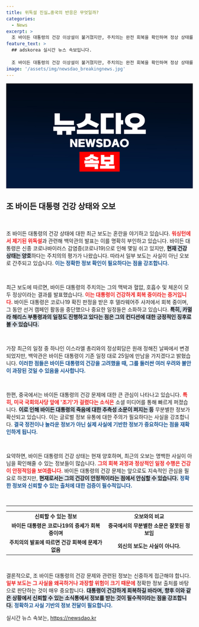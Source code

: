 ```yaml
---
title: 위독설 진실…중국의 반응은 무엇일까?
categories:
  - News
excerpt: >
  조 바이든 대통령의 건강 이상설이 불거졌지만, 주치의는 완전 회복을 확인하며 정상 상태를 보고했습니다. 회의는 모두 취소됐으나, 그는 여전히 공식 일정에 참여하고 있습니다. 무분별한 소문을 잠재우고 바이든의 진짜 건강 상태를 전합니다!
feature_text: >
  ## adskorea 실시간 뉴스 속보입니다.

  조 바이든 대통령의 건강 이상설이 불거졌지만, 주치의는 완전 회복을 확인하며 정상 상태를 보고했습니다. 회의는 모두 취소됐으나, 그는 여전히 공식 일정에 참여하고 있습니다. 무분별한 소문을 잠재우고 바이든의 진짜 건강 상태를 전합니다!
image: '/assets/img/newsdao_breakingnews.jpg'
---
```


<p><img src="/assets/img/newsdao_breakingnews.jpg" alt="adskorea 속보" /></p>

<h2 data-ke-size="size26">조 바이든 대통령 건강 상태와 오보</h2>

<p data-ke-size="size16">&nbsp;</p>

<p>조 바이든 대통령의 건강 상태에 대한 최근 보도는 혼란을 야기하고 있습니다. <b><span style="color: #ee2323;">워싱턴에서 제기된 위독설</span></b>과 관련해 백악관의 발표는 이를 명확히 부인하고 있습니다. 바이든 대통령은 신종 코로나바이러스 감염증(코로나19)으로 인해 몇일 쉬고 있지만, <b><span style="background-color: #21538527;">현재 건강 상태는 양호</span></b>하다는 주치의의 평가가 나왔습니다. 따라서 일부 보도는 사실이 아닌 오보로 간주되고 있습니다. <b><span style="color: #1a5490;">이는 정확한 정보 확인이 필요하다는 점을 강조합니다.</span></b></p>

<p data-ke-size="size16">&nbsp;</p>

<p>최근 보도에 따르면, 바이든 대통령의 주치의는 그의 맥박과 혈압, 호흡수 및 체온이 모두 정상이라는 결과를 발표했습니다. <b><span style="color: #ee2323;">이는 대통령이 건강하게 회복 중이라는 증거입니다.</span></b> 바이든 대통령은 코로나19 확진 판정을 받은 후 델라웨어주 사저에서 회복 중이며, 그 동안 선거 캠페인 활동을 중단했으나 중요한 일정들은 소화하고 있습니다. <b><span style="background-color: #21538527;">특히, 카멀라 해리스 부통령과의 일정도 진행하고 있다는 점은 그의 컨디션에 대한 긍정적인 징후로 볼 수 있습니다.</span></b></p>

<p data-ke-size="size16">&nbsp;</p>

<p>가장 최근의 일정 중 하나인 이스라엘 총리와의 정상회담은 원래 정해진 날짜에서 변경되었지만, 백악관은 바이든 대통령이 기존 일정 대로 25일에 만남을 가지겠다고 밝혔습니다. <b><span style="color: #1a5490;">이러한 점들은 바이든 대통령의 건강을 고려했을 때, 그를 둘러싼 여러 우려와 불안이 과장된 것일 수 있음을 시사합니다.</span></b> </p>

<p data-ke-size="size16">&nbsp;</p>

<p>한편, 중국에서는 바이든 대통령의 건강 문제에 대한 큰 관심이 나타나고 있습니다. <b><span style="color: #ee2323;">특히, 미국 국회의사당 앞에 '조기'가 걸렸다는 소식은</span></b> 소셜 미디어를 통해 빠르게 퍼졌습니다. <b><span style="background-color: #21538527;">이로 인해 바이든 대통령의 죽음에 대한 추측성 소문이 퍼지는 등</span></b> 무분별한 정보가 확산되고 있습니다. 이는 글로벌 정보 유통에 대한 주의가 필요하다는 사실을 강조합니다. <b><span style="color: #1a5490;">결국 정전이나 놀라운 정보가 아닌 실제 사실에 기반한 정보가 중요하다는 점을 재확인하게 됩니다.</span></b></p>

<p data-ke-size="size16">&nbsp;</p>

<p>요약하면, 바이든 대통령의 건강 상태는 현재 양호하며, 최근의 오보는 명백한 사실이 아님을 확인해줄 수 있는 정보들이 많습니다. <b><span style="color: #ee2323;">그의 회복 과정과 정상적인 일정 수행은 건강이 안정적임을 보여줍니다.</span></b> 바이든 대통령의 건강 문제는 앞으로도 지속적인 관심을 필요로 하겠지만, <b><span style="background-color: #21538527;">현재로서는 그의 건강이 안정적이라는 점에서 안심할 수 있습니다.</span></b> <b><span style="color: #1a5490;">정확한 정보와 신뢰할 수 있는 출처에 대한 검증이 필수적입니다.</span></b></p>

<p data-ke-size="size16">&nbsp;</p>

<hr />

<table style="width: 100%;">
    <tr>
        <td style="text-align: center; height: 17px;"><b>신뢰할 수 있는 정보</b></td>
        <td style="text-align: center; height: 17px;"><b>오보와의 비교</b></td>
    </tr>
    <tr>
        <td style="text-align: center; height: 17px;"><b>바이든 대통령은 코로나19의 증세가 회복 중이며</b></td>
        <td style="text-align: center; height: 17px;"><b>중국에서의 무분별한 소문은 잘못된 정보임</b></td>
    </tr>
    <tr>
        <td style="text-align: center; height: 17px;"><b>주치의의 발표에 따르면 건강 회복에 문제가 없음</b></td>
        <td style="text-align: center; height: 17px;"><b>외신의 보도는 사실이 아니다.</b></td>
    </tr>
</table>

<p data-ke-size="size16">&nbsp;</p>

<p>결론적으로, 조 바이든 대통령의 건강 문제와 관련된 정보는 신중하게 접근해야 합니다. <b><span style="color: #ee2323;">일부 보도는 그 사실을 왜곡하거나 과장할 위험이 크기 때문에</span></b> 정확한 정보 출처를 바탕으로 판단하는 것이 매우 중요합니다. <b><span style="background-color: #21538527;">대통령이 건강하게 회복하길 바라며, 향후 이와 같은 상황에서 신뢰할 수 있는 소식통에서 정보를 받는 것이 필수적이라는 점을 강조합니다.</span></b> <b><span style="color: #1a5490;">정확하고 사실 기반의 정보 전달이 필요합니다.</span></b></p>
실시간 뉴스 속보는, <a href="https://newsdao.kr" rel="dofollow">https://newsdao.kr</a>


